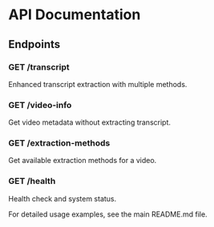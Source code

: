 # API Documentation

## Endpoints

### GET /transcript
Enhanced transcript extraction with multiple methods.

### GET /video-info
Get video metadata without extracting transcript.

### GET /extraction-methods
Get available extraction methods for a video.

### GET /health
Health check and system status.

For detailed usage examples, see the main README.md file.
